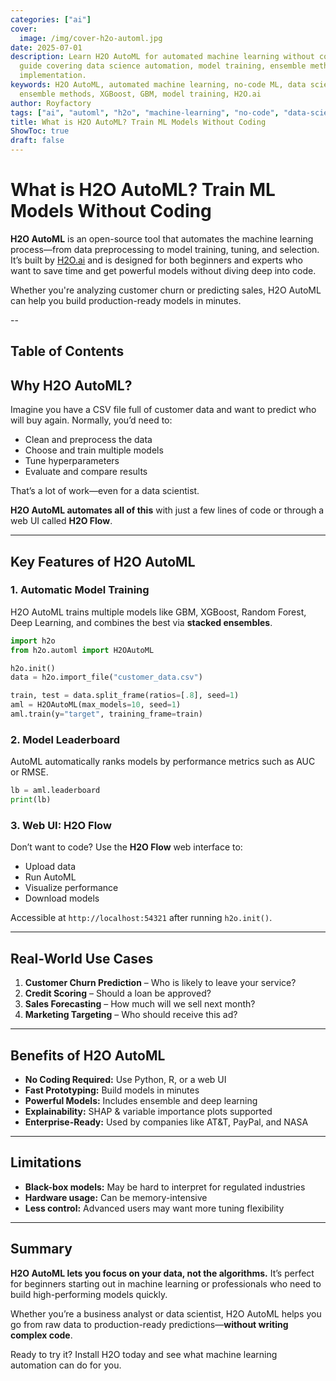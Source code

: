 ```yaml
---
categories: ["ai"]
cover:
  image: /img/cover-h2o-automl.jpg
date: 2025-07-01
description: Learn H2O AutoML for automated machine learning without coding. Complete
  guide covering data science automation, model training, ensemble methods, and practical
  implementation.
keywords: H2O AutoML, automated machine learning, no-code ML, data science automation,
  ensemble methods, XGBoost, GBM, model training, H2O.ai
author: Royfactory
tags: ["ai", "automl", "h2o", "machine-learning", "no-code", "data-science", "gbm", "xgboost", "ensemble"]
title: What is H2O AutoML? Train ML Models Without Coding
ShowToc: true
draft: false
---
```


# What is H2O AutoML? Train ML Models Without Coding

**H2O AutoML** is an open-source tool that automates the machine learning process—from data preprocessing to model training, tuning, and selection. It’s built by [H2O.ai](https://www.h2o.ai/) and is designed for both beginners and experts who want to save time and get powerful models without diving deep into code.

Whether you're analyzing customer churn or predicting sales, H2O AutoML can help you build production-ready models in minutes.

--
## Table of Contents

## Why H2O AutoML?

Imagine you have a CSV file full of customer data and want to predict who will buy again. Normally, you’d need to:
- Clean and preprocess the data
- Choose and train multiple models
- Tune hyperparameters
- Evaluate and compare results

That’s a lot of work—even for a data scientist.

**H2O AutoML automates all of this** with just a few lines of code or through a web UI called **H2O Flow**.

---

## Key Features of H2O AutoML

### 1. Automatic Model Training

H2O AutoML trains multiple models like GBM, XGBoost, Random Forest, Deep Learning, and combines the best via **stacked ensembles**.

```python
import h2o
from h2o.automl import H2OAutoML

h2o.init()
data = h2o.import_file("customer_data.csv")

train, test = data.split_frame(ratios=[.8], seed=1)
aml = H2OAutoML(max_models=10, seed=1)
aml.train(y="target", training_frame=train)
````

### 2. Model Leaderboard

AutoML automatically ranks models by performance metrics such as AUC or RMSE.

```python
lb = aml.leaderboard
print(lb)
```

### 3. Web UI: H2O Flow

Don’t want to code? Use the **H2O Flow** web interface to:

* Upload data
* Run AutoML
* Visualize performance
* Download models

Accessible at `http://localhost:54321` after running `h2o.init()`.

---

## Real-World Use Cases

1. **Customer Churn Prediction** – Who is likely to leave your service?
2. **Credit Scoring** – Should a loan be approved?
3. **Sales Forecasting** – How much will we sell next month?
4. **Marketing Targeting** – Who should receive this ad?

---

## Benefits of H2O AutoML

* **No Coding Required:** Use Python, R, or a web UI
* **Fast Prototyping:** Build models in minutes
* **Powerful Models:** Includes ensemble and deep learning
* **Explainability:** SHAP & variable importance plots supported
* **Enterprise-Ready:** Used by companies like AT\&T, PayPal, and NASA

---

## Limitations

* **Black-box models:** May be hard to interpret for regulated industries
* **Hardware usage:** Can be memory-intensive
* **Less control:** Advanced users may want more tuning flexibility

---

## Summary

**H2O AutoML lets you focus on your data, not the algorithms.** It’s perfect for beginners starting out in machine learning or professionals who need to build high-performing models quickly.

Whether you’re a business analyst or data scientist, H2O AutoML helps you go from raw data to production-ready predictions—**without writing complex code**.

Ready to try it?
Install H2O today and see what machine learning automation can do for you.
